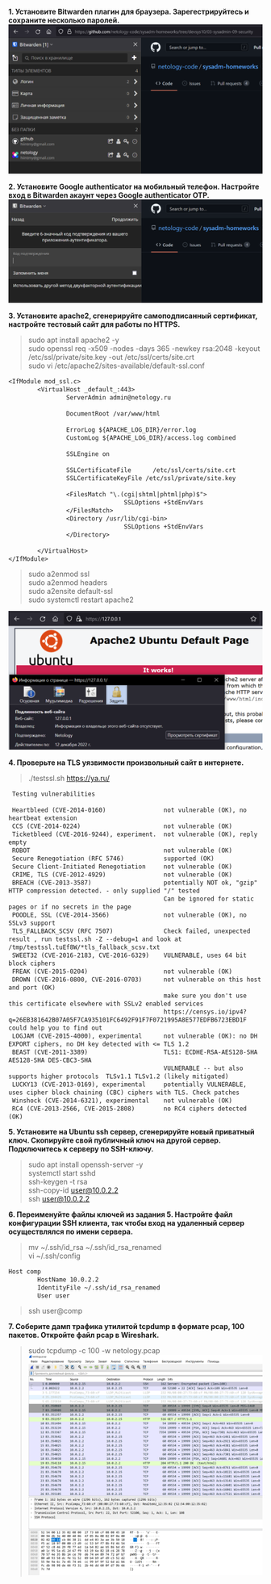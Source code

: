 **1. Установите Bitwarden плагин для браузера. Зарегестрируйтесь и сохраните несколько паролей.**  
![bitwarden](img/bitwarden.png)  

**2. Установите Google authenticator на мобильный телефон. Настройте вход в Bitwarden акаунт через Google authenticator OTP.**  
![bitwarden2](img/bitwarden2.png)  

**3. Установите apache2, сгенерируйте самоподписанный сертификат, настройте тестовый сайт для работы по HTTPS.**  
> sudo apt install apache2 -y  
> sudo openssl req -x509 -nodes -days 365 -newkey rsa:2048 -keyout /etc/ssl/private/site.key -out /etc/ssl/certs/site.crt  
> sudo vi /etc/apache2/sites-available/default-ssl.conf  
```
<IfModule mod_ssl.c>
        <VirtualHost _default_:443>
                ServerAdmin admin@netology.ru

                DocumentRoot /var/www/html

                ErrorLog ${APACHE_LOG_DIR}/error.log
                CustomLog ${APACHE_LOG_DIR}/access.log combined

                SSLEngine on

                SSLCertificateFile      /etc/ssl/certs/site.crt
                SSLCertificateKeyFile /etc/ssl/private/site.key

                <FilesMatch "\.(cgi|shtml|phtml|php)$">
                                SSLOptions +StdEnvVars
                </FilesMatch>
                <Directory /usr/lib/cgi-bin>
                                SSLOptions +StdEnvVars
                </Directory>

        </VirtualHost>
</IfModule>                                        
```
> sudo a2enmod ssl  
> sudo a2enmod headers  
> sudo a2ensite default-ssl  
> sudo systemctl restart apache2  

![ssl](img/ssl.png)  

**4. Проверьте на TLS уязвимости произвольный сайт в интернете.**  
> ./testssl.sh https://ya.ru/
```
 Testing vulnerabilities

 Heartbleed (CVE-2014-0160)                not vulnerable (OK), no heartbeat extension
 CCS (CVE-2014-0224)                       not vulnerable (OK)
 Ticketbleed (CVE-2016-9244), experiment.  not vulnerable (OK), reply empty
 ROBOT                                     not vulnerable (OK)
 Secure Renegotiation (RFC 5746)           supported (OK)
 Secure Client-Initiated Renegotiation     not vulnerable (OK)
 CRIME, TLS (CVE-2012-4929)                not vulnerable (OK)
 BREACH (CVE-2013-3587)                    potentially NOT ok, "gzip" HTTP compression detected. - only supplied "/" tested
                                           Can be ignored for static pages or if no secrets in the page
 POODLE, SSL (CVE-2014-3566)               not vulnerable (OK), no SSLv3 support
 TLS_FALLBACK_SCSV (RFC 7507)              Check failed, unexpected result , run testssl.sh -Z --debug=1 and look at /tmp/testssl.tuEf8W/*tls_fallback_scsv.txt
 SWEET32 (CVE-2016-2183, CVE-2016-6329)    VULNERABLE, uses 64 bit block ciphers
 FREAK (CVE-2015-0204)                     not vulnerable (OK)
 DROWN (CVE-2016-0800, CVE-2016-0703)      not vulnerable on this host and port (OK)
                                           make sure you don't use this certificate elsewhere with SSLv2 enabled services
                                           https://censys.io/ipv4?q=26EB381642B07A05F7CA935101FC6492F91F7F0721995A8E577EDFB6723EBD1F could help you to find out
 LOGJAM (CVE-2015-4000), experimental      not vulnerable (OK): no DH EXPORT ciphers, no DH key detected with <= TLS 1.2
 BEAST (CVE-2011-3389)                     TLS1: ECDHE-RSA-AES128-SHA AES128-SHA DES-CBC3-SHA
                                           VULNERABLE -- but also supports higher protocols  TLSv1.1 TLSv1.2 (likely mitigated)
 LUCKY13 (CVE-2013-0169), experimental     potentially VULNERABLE, uses cipher block chaining (CBC) ciphers with TLS. Check patches
 Winshock (CVE-2014-6321), experimental    not vulnerable (OK)
 RC4 (CVE-2013-2566, CVE-2015-2808)        no RC4 ciphers detected (OK)
```

**5. Установите на Ubuntu ssh сервер, сгенерируйте новый приватный ключ. 
Скопируйте свой публичный ключ на другой сервер. Подключитесь к серверу по SSH-ключу.**  
> sudo apt install openssh-server -y  
> systemctl start sshd  
> ssh-keygen -t rsa  
> ssh-copy-id user@10.0.2.2  
> ssh user@10.0.2.2  

**6. Переименуйте файлы ключей из задания 5. 
Настройте файл конфигурации SSH клиента, так чтобы вход на удаленный сервер осуществлялся по имени сервера.**  
> mv ~/.ssh/id_rsa ~/.ssh/id_rsa_renamed  
> vi ~/.ssh/config  
```
Host comp
        HostName 10.0.2.2
        IdentityFile ~/.ssh/id_rsa_renamed
        User user
```
> ssh user@comp  

**7. Соберите дамп трафика утилитой tcpdump в формате pcap, 100 пакетов. Откройте файл pcap в Wireshark.**  
> sudo tcpdump -c 100 -w netology.pcap  
> ![wireshark](img/wireshark.png)  
